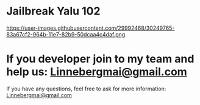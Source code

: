 # Jailbreak Yalu 102 
https://user-images.githubusercontent.com/29992468/30249765-83a67cf2-964b-11e7-82b9-50dcaa4c4daf.png

# If you developer join to my team and help us: Linnebergmai@gmail.com



If you have any questions, feel free to ask for more information: Linnebergmai@gmail.com
